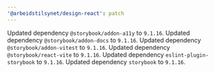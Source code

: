 ```yaml
---
'@arbeidstilsynet/design-react': patch
---
```


Updated dependency `@storybook/addon-a11y` to `9.1.16`.
Updated dependency `@storybook/addon-docs` to `9.1.16`.
Updated dependency `@storybook/addon-vitest` to `9.1.16`.
Updated dependency `@storybook/react-vite` to `9.1.16`.
Updated dependency `eslint-plugin-storybook` to `9.1.16`.
Updated dependency `storybook` to `9.1.16`.
